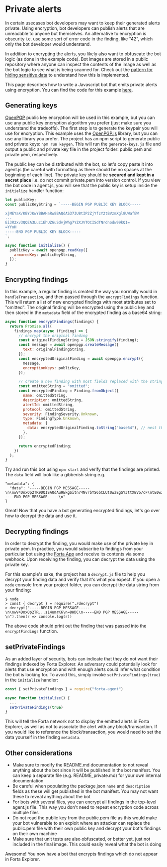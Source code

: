 # Private alerts

In certain usecases bot developers may want to keep their generated alerts private. Using encryption, bot developers can publish alerts that are unreadable to anyone but themselves. An alternative to encryption is obscurity i.e. use some sort of error code in the finding, like "42", which only the bot developer would understand.

In addition to encrypting the alerts, you likely also want to obfuscate the bot logic (as done in the example code). Bot images are stored in a public repository where anyone can inspect the contents of the image as well as the bot logic to see what is being scanned for. Check out the [pattern for hiding sensitive data](sensitive-data.md) to understand how this is implemented.

This page describes how to write a Javascript bot that emits private alerts using encryption. You can find the code for this example [here](https://github.com/forta-network/forta-bot-examples/tree/master/private-agent-js).

## Generating keys

[OpenPGP](https://www.openpgp.org/) public key encryption will be used in this example, but you can use any public key encryption algorithm you prefer (just make sure you understand the tradeoffs). The first step is to generate the keypair you will use for encryption. This example uses the [OpenPGP.js](https://www.npmjs.com/package/openpgp) library, but you can use any library you prefer. The project has an npm script to generate public and private keys: `npm run keygen`. This will run the `generate-keys.js` file and output a public and private key file in the project folder: public.pem and private.pem, respectively.

The public key can be distributed with the bot, so let's copy paste it into agent.js (be careful with formatting as there should be no spaces at the beginning of each line). The private key should be **secured and kept in a secret place** i.e. do not commit private.pem into version control. If you view the bot code in agent.js, you will see that the public key is setup inside the `initialize` handler function:

```javascript
let publicKey;
const publicKeyString = `-----BEGIN PGP PUBLIC KEY BLOCK-----

xjMEYaX/KBYJKwYBBAHaRw8BAQdAS373U8tIP2ZjYfzY2tBVzmXgl8UWafEW
...
Ei3R2xv3QQEA3Luc1EhUZGuSdvjWhg7YZXJVTOCISdTNrdnodw99kQI=
=YYoH
-----END PGP PUBLIC KEY BLOCK-----
`;

async function initialize() {
  publicKey = await openpgp.readKey({
    armoredKey: publicKeyString,
  });
}
```

## Encrypting findings

In this example, a regular finding is created the way you normally would in `handleTransaction`, and then passed through the `encryptFindings` function. This will return a list of new encrypted findings with most attributes set to "omitted". The original finding will be encrypted using the public key and then stored in the `metadata` field of the encrypted finding as a base64 string:

```javascript
async function encryptFindings(findings) {
  return Promise.all(
    findings.map(async (finding) => {
      // encrypt the original finding
      const originalFindingString = JSON.stringify(finding);
      const message = await openpgp.createMessage({
        text: originalFindingString,
      });
      const encryptedOriginalFinding = await openpgp.encrypt({
        message,
        encryptionKeys: publicKey,
      });

      // create a new finding with most fields replaced with the string 'omitted'
      const omittedString = "omitted";
      const encryptedFinding = Finding.fromObject({
        name: omittedString,
        description: omittedString,
        alertId: omittedString,
        protocol: omittedString,
        severity: FindingSeverity.Unknown,
        type: FindingType.Unknown,
        metadata: {
          data: encryptedOriginalFinding.toString("base64"), // nest the original finding into the metadata
        },
      });

      return encryptedFinding;
    })
  );
}
```

Try and run this bot using `npm start` and verify that the findings are printed. The `data` field will look like a gibberish string e.g.

```
"metadata": {
  "data": "-----BEGIN PGP MESSAGE-----\n\nwV4DnxOp2TR9DQISAQdAu9EkgSitn74NvrbYS6bCLUt0wzEgSY3ttXBVo/cF\ntE0w34HroEIRL4CjIrDJnZxaKoQXTIHw5zFqUHKcROwX8g27IDfilxg2i21B\nq2780NHy0sAJAQQtXuyjo7r+oN/H1Kl/KgB+OzBg1Jd5M0Bjx5brBXOMt30j\n52KB+4Q68VnqO5tUFc4+Cc35+ZfYzxwpNWQy7JH0q+iHuVNwk8HpU+jmR98q\nfqEIKTN1IDUM1zbZRsogPBbgjjT/kR5RnQS+Vw66TItV8ciGtSUYSF/UJBN4\nnskwMYxL/3NZzwlEw+NxplsYAu9W5AJXZiEYfDTJ6OJq9jCGWDWLIi9DsjL+\n0Nf1qwByGhuLAMdsFkLNIDhOe9vUdNFZs14umrK6\n=8WDC\n-----END PGP MESSAGE-----\n"
}
```

Great! Now that you have a bot generating encrypted findings, let's go over how to decrypt the data and use it.

## Decrypting findings

In order to decrypt the finding, you would make use of the private key in private.pem. In practice, you would subscribe to findings from your particular bot using the [Forta App](https://app.forta.network/notifications) and receive its contents via some webhook. Upon receiving the finding, you can decrypt the data using the private key.

For this example's sake, the project has a `decrypt.js` file to help you decrypt your finding data and verify that it's what you expect. If you open a `node` console from your project folder, you can decrypt the data string from your finding:

```
$ node
> const { decrypt } = require("./decrypt")
> decrypt("-----BEGIN PGP MESSAGE-----\n\nwV4DnxOp2TR...s14umrK6\n=8WDC\n-----END PGP MESSAGE-----\n").then(r => console.log(r))
```

The above code should print out the finding that was passed into the `encryptFindings` function.

## setPrivateFindings

As an added layer of security, bots can indicate that they do not want their findings indexed by Forta Explorer. An adversary could potentially look for alerts that use encryption and with enough alerts could infer what condition the bot is looking for. To avoid this, simply invoke `setPrivateFindings(true)` in the `initialize` handler:

```javascript
const { setPrivateFindings } = require("forta-agent")

async function initialize() {
  ...
  setPrivateFindings(true)
}
```

This will tell the Forta network not to display the emitted alerts in Forta Explorer, as well as not to associate the alert with any block/transaction. If you would like to reference the block/transaction, you would need to set the data yourself in the finding `metadata`.

## Other considerations

- Make sure to modify the README.md documentation to not reveal anything about the bot since it will be published in the bot manifest. You can keep a separate file (e.g. README_private.md) for your own internal documentation
- Be careful when populating the package.json `name` and `description` fields as these will get published in the bot manifest. You may not want these to reveal anything about the bot
- For bots with several files, you can encrypt all findings in the top-level agent.js file. This way you don't need to repeat encryption code across multiple files
- Do not read the public key from the public.pem file as this would make your bot vulnerable to an exploit where an attacker can replace the public.pem file with their own public key and decrypt your bot's findings on their own machine
- Make sure that unit tests are also obfuscated, or better yet, just not included in the final image. This could easily reveal what the bot is doing

Awesome! You now have a bot that encrypts findings which do not appear in Forta Explorer.
